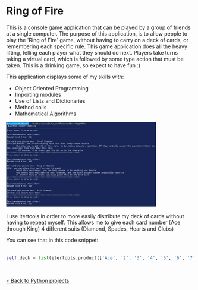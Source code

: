 # Ring of Fire

<!-- Project BIO -->
This is a console game application that can be played by a group of friends at a single computer. The purpose of this application, is to allow people to play the 'Ring of Fire' game, without having to carry on a deck of cards, or remembering each specific rule. This game application does all the heavy lifting, telling each player what they should do next. Players take turns taking a virtual card, which is followed by some type action that must be taken. This is a drinking game, so expect to have fun :)

This application displays some of my skills with:

- Object Oriented Programming
- Importing modules
- Use of Lists and Dictionaries
- Method calls
- Mathematical Algorithms

<!-- Screenshots -->
<img src="img/pic1.png" width= 80% length= 80%>

<!-- Code explanation -->
I use itertools in order to more easily distribute my deck of cards without having to repeat myself. This allows me to give each card number (Ace through King) 4 different suits (Diamond, Spades, Hearts and Clubs)

<!-- Code snippet -->
You can see that in this code snippet:

```python

self.deck = list(itertools.product(['Ace', '2', '3', '4', '5', '6', '7', '8', '9', '10', 'Jack', 'Queen', 'King'],['Diamond','Spades','Hearts','Club']))

```

<!-- Adding a blank line -->
<br>

<!-- Back to Projects folder -->
<a href="https://github.com/lgc13/LucasCosta_portfolio/tree/master/python/" class="previous">&laquo; Back to Python projects</a>
